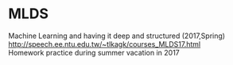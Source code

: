 # MLDS
Machine Learning and having it deep and structured (2017,Spring)  
http://speech.ee.ntu.edu.tw/~tlkagk/courses_MLDS17.html  
Homework practice during summer vacation in 2017
